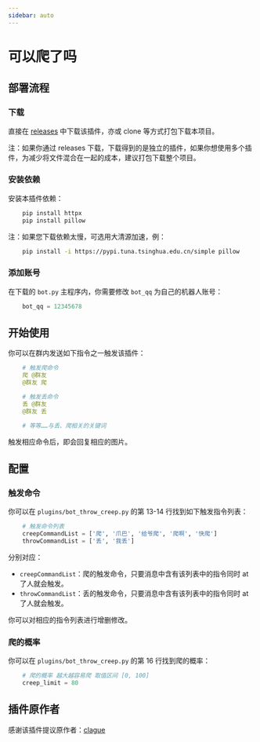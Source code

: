 ```yaml
---
sidebar: auto
---
```


# 可以爬了吗

## 部署流程

### 下载
直接在 [releases](https://github.com/fz6m/opqqq-plugin/releases) 中下载该插件，亦或 clone 等方式打包下载本项目。

注：如果你通过 releases 下载，下载得到的是独立的插件，如果你想使用多个插件，为减少将文件混合在一起的成本，建议打包下载整个项目。

### 安装依赖
安装本插件依赖：
```bash
    pip install httpx
    pip install pillow
```
注：如果您下载依赖太慢，可选用大清源加速，例：
```bash
    pip install -i https://pypi.tuna.tsinghua.edu.cn/simple pillow
```

### 添加账号
在下载的 `bot.py` 主程序内，你需要修改 `bot_qq` 为自己的机器人账号：
```python
    bot_qq = 12345678
```

## 开始使用
你可以在群内发送如下指令之一触发该插件：
```yml
    # 触发爬命令
    爬 @群友
    @群友 爬

    # 触发丢命令
    丢 @群友
    @群友 丢

    # 等等……与丢、爬相关的关键词
```
触发相应命令后，即会回复相应的图片。

## 配置
### 触发命令
你可以在 `plugins/bot_throw_creep.py` 的第 13-14 行找到如下触发指令列表：
```python
    # 触发命令列表
    creepCommandList = ['爬', '爪巴', '给爷爬', '爬啊', '快爬']
    throwCommandList = ['丢', '我丢']
```
分别对应：

 - `creepCommandList`：爬的触发命令，只要消息中含有该列表中的指令同时 at 了人就会触发。
 - `throwCommandList`：丢的触发命令，只要消息中含有该列表中的指令同时 at 了人就会触发。

你可以对相应的指令列表进行增删修改。

### 爬的概率
你可以在 `plugins/bot_throw_creep.py` 的第 16 行找到爬的概率：
```python
    # 爬的概率 越大越容易爬 取值区间 [0, 100]
    creep_limit = 80
```

## 插件原作者
感谢该插件提议原作者：[clague](https://github.com/clague)